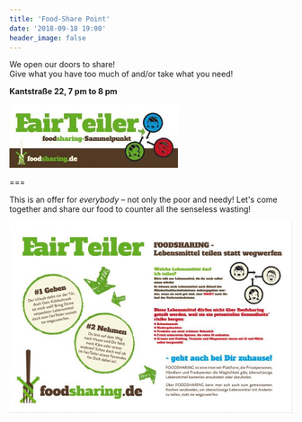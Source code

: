 ```yaml
---
title: 'Food-Share Point'
date: '2018-09-18 19:00'
header_image: false
---
```


We open our doors to share! <br>
Give what you have too much of and/or take what you need!

**Kantstraße 22, 7 pm to 8 pm**

![](fairteiler_small.jpg)

===

This is an offer for _everybody_ – not only the poor and needy! Let's come together and share our food to counter all the senseless wasting!

![](fairteiler_info.jpg)
